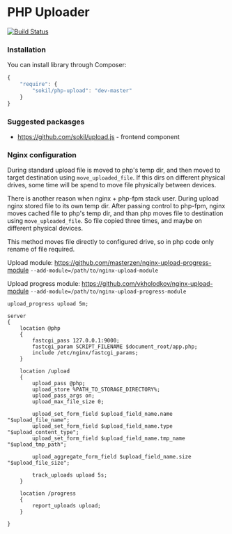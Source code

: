 PHP Uploader
========

[![Build Status](https://travis-ci.org/sokil/php-upload.svg?branch=master)](https://travis-ci.org/sokil/php-upload)

### Installation

You can install library through Composer:
```javascript
{
    "require": {
        "sokil/php-upload": "dev-master"
    }
}
```

### Suggested packasges

* https://github.com/sokil/upload.js - frontend component

### Nginx configuration

During standard upload file is moved to php's temp dir, and then moved to target
destination using `move_uploaded_file`. If this dirs on different
physical drives, some time will be spend to move file physically between devices.

There is another reason when nginx + php-fpm stack user.
During upload nginx stored file to its own temp dir. After passing control to 
php-fpm, nginx moves cached file to php's temp dir, and than php moves file 
to destination using `move_uploaded_file`. So file copied three times, and
maybe on different physical devices.

This method moves file directly to configured drive, so in php code only
rename of file required.

Upload module:
https://github.com/masterzen/nginx-upload-progress-module
`--add-module=/path/to/nginx-upload-module`
    
Upload progress module:
https://github.com/vkholodkov/nginx-upload-module
`--add-module=/path/to/nginx-upload-progress-module`
    
```
upload_progress upload 5m;

server
{
    location @php
    {
        fastcgi_pass 127.0.0.1:9000;
        fastcgi_param SCRIPT_FILENAME $document_root/app.php;
        include /etc/nginx/fastcgi_params;
    }

    location /upload
    {
        upload_pass @php;
        upload_store %PATH_TO_STORAGE_DIRECTORY%;
        upload_pass_args on;
        upload_max_file_size 0;

        upload_set_form_field $upload_field_name.name "$upload_file_name";
        upload_set_form_field $upload_field_name.type "$upload_content_type";
        upload_set_form_field $upload_field_name.tmp_name "$upload_tmp_path";

        upload_aggregate_form_field $upload_field_name.size "$upload_file_size";

        track_uploads upload 5s;
    }

    location /progress
    {
        report_uploads upload;
    }

}
```
